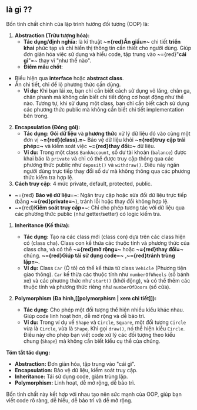 ## là gì ??
Bốn tính chất chính của lập trình hướng đối tượng (OOP) là:

1. **Abstraction (Trừu tượng hóa):**
   - **Tác dụng/định nghĩa:** là kĩ thuật **~={red}Ẩn giấu=~** chi tiết **triển khai** phức tạp và chỉ hiển thị thông tin cần thiết cho người dùng.  Giúp đơn giản hóa việc sử dụng và hiểu code, tập trung vào ~={red}"**cái gì**"=~ thay vì "như thế nào".
   - **Điểm mấu chốt**:
- Biểu hiện qua **interface** hoặc **abstract class**.
- Ẩn chi tiết, chỉ để lộ phương thức cần dùng.
   - **Ví dụ:**  Khi bạn lái xe, bạn chỉ cần biết cách sử dụng vô lăng, chân ga, chân phanh mà không cần biết chi tiết động cơ hoạt động như thế nào.  Tương tự, khi sử dụng một class, bạn chỉ cần biết cách sử dụng các phương thức public mà không cần biết chi tiết implementation bên trong.

2. **Encapsulation (Đóng gói):**
   - **Tác dụng:**  **Gói dữ liệu** và **phương thức** xử lý dữ liệu đó vào cùng một đơn vị **~={red}(class).=~**  Bảo vệ dữ liệu khỏi **~={red}truy cập trái phép=~** và kiểm soát việc **~={red}thay đổi=~** dữ liệu. 
   - **Ví dụ:**  Trong một class `BankAccount`, số dư tài khoản (`balance`) được khai báo là `private` và chỉ có thể được truy cập thông qua các phương thức public như `deposit()` và `withdraw()`.  Điều này ngăn người dùng trực tiếp thay đổi số dư mà không thông qua các phương thức kiểm tra hợp lệ.
1. **Cách truy cập**: 4 mức private, default, protected, public.
- ~={red} **Bảo vệ dữ liệu**=~: Ngăn truy cập hoặc sửa đổi dữ liệu trực tiếp (bằng **~={red}private=~**), tránh lỗi hoặc thay đổi không hợp lệ.
- ~={red}**Kiểm soát truy cập**=~: Chỉ cho phép tương tác với dữ liệu qua các phương thức public (như getter/setter) có logic kiểm tra.

1. **Inheritance (Kế thừa):**
   - **Tác dụng:**  Tạo ra các class mới (class con) dựa trên các class hiện có (class cha).  Class con kế thừa các thuộc tính và phương thức của class cha, và có thể **~={red}mở rộng=~** hoặc **~={red}thay đổi=~** chúng.  **~={red}Giúp tái sử dụng code=~** ,**~={red}tránh trùng lặp=~**.
   - **Ví dụ:**  Class `Car` (Ô tô) có thể kế thừa từ class `Vehicle` (Phương tiện giao thông).  `Car` kế thừa các thuộc tính như `numberOfWheels` (số bánh xe) và các phương thức như `start()` (khởi động), và có thể thêm các thuộc tính và phương thức riêng như `numberOfDoors` (số cửa).

4. **Polymorphism (Đa hình,[[polymorphism | xem chi tiết]]):**
   - **Tác dụng:** Cho phép một đối tượng thể hiện nhiều kiểu khác nhau.  Giúp code linh hoạt hơn, dễ mở rộng và dễ bảo trì.
   - **Ví dụ:**  Trong ví dụ về `Shape` và `Circle`, `Square`, một đối tượng `Circle` vừa là `Circle`, vừa là `Shape`.  Khi gọi `draw()`, nó thể hiện kiểu `Circle`.  Điều này cho phép bạn viết code xử lý các đối tượng theo kiểu chung (`Shape`) mà không cần biết kiểu cụ thể của chúng.


**Tóm tắt tác dụng:**

* **Abstraction:** Đơn giản hóa, tập trung vào "cái gì".
* **Encapsulation:** Bảo vệ dữ liệu, kiểm soát truy cập.
* **Inheritance:** Tái sử dụng code, giảm trùng lặp.
* **Polymorphism:** Linh hoạt, dễ mở rộng, dễ bảo trì.


Bốn tính chất này kết hợp với nhau tạo nên sức mạnh của OOP, giúp bạn viết code rõ ràng, dễ hiểu, dễ bảo trì và dễ mở rộng.

